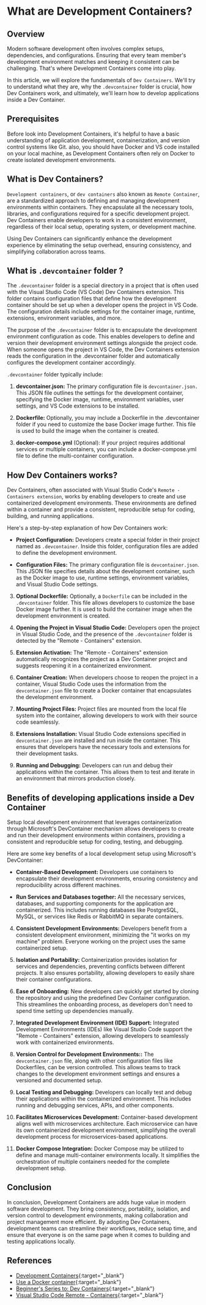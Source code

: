 # **What are Development Containers?**

## **Overview**

Modern software development often involves complex setups, dependencies, and configurations. Ensuring that every team member's development environment matches and keeping it consistent can be challenging. That's where Development Containers come into play.

In this article, we will explore the fundamentals of `Dev Containers`. We'll try to understand what they are, why the `.devcontainer` folder is crucial, how Dev Containers work, and ultimately, we'll learn how to develop applications inside a Dev Container.

## **Prerequisites**

Before look into Development Containers, it's helpful to have a basic understanding of application development, containerization, and version control systems like Git. also, you should have Docker and VS code installed on your local machine, as Development Containers often rely on Docker to create isolated development environments.

## **What is Dev Containers?**

`Development containers`, or `dev containers` also known as `Remote Container`, are a standardized approach to defining and managing development environments within containers. They encapsulate all the necessary tools, libraries, and configurations required for a specific development project. Dev Containers enable developers to work in a consistent environment, regardless of their local setup, operating system, or development machine.

Using Dev Containers can significantly enhance the development experience by eliminating the setup overhead, ensuring consistency, and simplifying collaboration across teams. 

## **What is `.devcontainer` folder ?**

The `.devcontainer` folder is a special directory in a project that is often used with the Visual Studio Code (VS Code) Dev Containers extension. This folder contains configuration files that define how the development container should be set up when a developer opens the project in VS Code. The configuration details include settings for the container image, runtime, extensions, environment variables, and more.

The purpose of the `.devcontainer` folder is to encapsulate the development environment configuration as code. This enables developers to define and version their development environment settings alongside the project code. When someone opens the project in VS Code, the Dev Containers extension reads the configuration in the .devcontainer folder and automatically configures the development container accordingly.

`.devcontainer` folder typically include:

1. **devcontainer.json:**  The primary configuration file is `devcontainer.json.` This JSON file outlines the settings for the development container, specifying the Docker image, runtime, environment variables, user settings, and VS Code extensions to be installed.

2. **Dockerfile:** Optionally, you may include a Dockerfile in the .devcontainer folder if you need to customize the base Docker image further. This file is used to build the image when the container is created.

3. **docker-compose.yml** (Optional): If your project requires additional services or multiple containers, you can include a docker-compose.yml file to define the multi-container configuration.


## **How Dev Containers works?**

Dev Containers, often associated with Visual Studio Code's `Remote - Containers extension`, works by enabling developers to create and use containerized development environments. These environments are defined within a container and provide a consistent, reproducible setup for coding, building, and running applications. 


Here's a step-by-step explanation of how Dev Containers work:


- **Project Configuration:** Developers create a special folder in their project named as `.devcontainer`. Inside this folder, configuration files are added to define the development environment.

- **Configuration Files:**  The primary configuration file is `devcontainer.json`. This JSON file specifies details about the development container, such as the Docker image to use, runtime settings, environment variables, and Visual Studio Code settings.

3. **Optional Dockerfile:**  Optionally, a `Dockerfile` can be included in the `.devcontainer` folder. This file allows developers to customize the base Docker image further. It is used to build the container image when the development environment is created.

4. **Opening the Project in Visual Studio Code:** Developers open the project in Visual Studio Code, and the presence of the `.devcontainer` folder is detected by the "Remote - Containers" extension.

5. **Extension Activation:**  The "Remote - Containers" extension automatically recognizes the project as a Dev Container project and suggests reopening it in a containerized environment.

6. **Container Creation:** When developers choose to reopen the project in a container, Visual Studio Code uses the information from the `devcontainer.json` file to create a Docker container that encapsulates the development environment.

7. **Mounting Project Files:** Project files are mounted from the local file system into the container, allowing developers to work with their source code seamlessly.

8. **Extensions Installation:** Visual Studio Code extensions specified in `devcontainer.json` are installed and run inside the container. This ensures that developers have the necessary tools and extensions for their development tasks.

9. **Running and Debugging:**  Developers can run and debug their applications within the container. This allows them to test and iterate in an environment that mirrors production closely.


## **Benefits of developing applications inside a Dev Container**


Setup local development environment that leverages containerization through Microsoft's DevContainer mechanism allows developers to create and run their development environments within containers, providing a consistent and reproducible setup for coding, testing, and debugging. 

Here are some key benefits of a local development setup using Microsoft's DevContainer:


- **Container-Based Development:** Developers use containers to encapsulate their development environments, ensuring consistency and reproducibility across different machines.

- **Run Services and Databases together:** All the necessary services, databases, and supporting components for the application are containerized. This includes running databases like PostgreSQL, MySQL, or services like Redis or RabbitMQ in separate containers.

4. **Consistent Development Environments:** Developers benefit from a consistent development environment, minimizing the "it works on my machine" problem. Everyone working on the project uses the same containerized setup.

5. **Isolation and Portability:**  Containerization provides isolation for services and dependencies, preventing conflicts between different projects. It also ensures portability, allowing developers to easily share their container configurations.

6. **Ease of Onboarding:** New developers can quickly get started by cloning the repository and using the predefined Dev Container configuration. This streamlines the onboarding process, as developers don't need to spend time setting up dependencies manually.

7. **Integrated Development Environment (IDE) Support:** Integrated Development Environments (IDEs) like Visual Studio Code support the "Remote - Containers" extension, allowing developers to seamlessly work with containerized environments.

8. **Version Control for Development Environments::**  The `devcontainer.json` file, along with other configuration files like Dockerfiles, can be version controlled. This allows teams to track changes to the development environment settings and ensures a versioned and documented setup.

9. **Local Testing and Debugging:** Developers can locally test and debug their applications within the containerized environment. This includes running and debugging services, APIs, and other components.

10. **Facilitates Microservices Development:** Container-based development aligns well with microservices architecture. Each microservice can have its own containerized development environment, simplifying the overall development process for microservices-based applications.

11. **Docker Compose Integration:** Docker Compose may be utilized to define and manage multi-container environments locally. It simplifies the orchestration of multiple containers needed for the complete development setup.

## **Conclusion**

In conclusion, Development Containers are adds huge value in modern software development. They bring consistency, portability, isolation, and version control to development environments, making collaboration and project management more efficient. By adopting Dev Containers, development teams can streamline their workflows, reduce setup time, and ensure that everyone is on the same page when it comes to building and testing applications locally.

## **References**

- [Development Containers](https://containers.dev/){:target="_blank"}
- [Use a Docker container](https://learn.microsoft.com/en-us/training/modules/use-docker-container-dev-env-vs-code/){:target="_blank"}
- [Beginner's Series to: Dev Containers](https://www.youtube.com/watch?v=61M2takIKl8){:target="_blank"}
- [Visual Studio Code Remote - Containers](https://code.visualstudio.com/docs/remote/containers){:target="_blank"}

